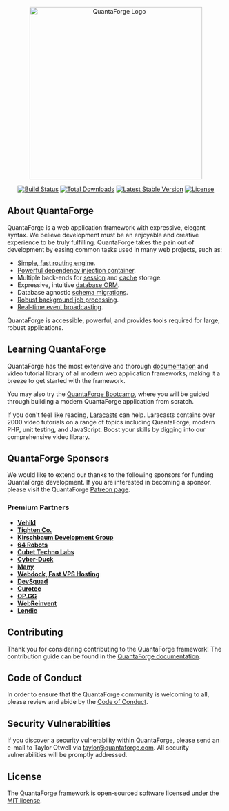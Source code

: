 <p align="center"><a href="https://quantaforge.com" target="_blank"><img src="https://raw.githubusercontent.com/quantaforge/art/master/logo-lockup/5%20SVG/2%20CMYK/1%20Full%20Color/quantaforge-logolockup-cmyk-red.svg" width="400" alt="QuantaForge Logo"></a></p>

<p align="center">
<a href="https://github.com/quantaforge/framework/actions"><img src="https://github.com/quantaforge/framework/workflows/tests/badge.svg" alt="Build Status"></a>
<a href="https://packagist.org/packages/quantaforge/framework"><img src="https://img.shields.io/packagist/dt/quantaforge/framework" alt="Total Downloads"></a>
<a href="https://packagist.org/packages/quantaforge/framework"><img src="https://img.shields.io/packagist/v/quantaforge/framework" alt="Latest Stable Version"></a>
<a href="https://packagist.org/packages/quantaforge/framework"><img src="https://img.shields.io/packagist/l/quantaforge/framework" alt="License"></a>
</p>

## About QuantaForge

QuantaForge is a web application framework with expressive, elegant syntax. We believe development must be an enjoyable and creative experience to be truly fulfilling. QuantaForge takes the pain out of development by easing common tasks used in many web projects, such as:

- [Simple, fast routing engine](https://quantaforge.com/docs/routing).
- [Powerful dependency injection container](https://quantaforge.com/docs/container).
- Multiple back-ends for [session](https://quantaforge.com/docs/session) and [cache](https://quantaforge.com/docs/cache) storage.
- Expressive, intuitive [database ORM](https://quantaforge.com/docs/eloquent).
- Database agnostic [schema migrations](https://quantaforge.com/docs/migrations).
- [Robust background job processing](https://quantaforge.com/docs/queues).
- [Real-time event broadcasting](https://quantaforge.com/docs/broadcasting).

QuantaForge is accessible, powerful, and provides tools required for large, robust applications.

## Learning QuantaForge

QuantaForge has the most extensive and thorough [documentation](https://quantaforge.com/docs) and video tutorial library of all modern web application frameworks, making it a breeze to get started with the framework.

You may also try the [QuantaForge Bootcamp](https://bootcamp.quantaforge.com), where you will be guided through building a modern QuantaForge application from scratch.

If you don't feel like reading, [Laracasts](https://laracasts.com) can help. Laracasts contains over 2000 video tutorials on a range of topics including QuantaForge, modern PHP, unit testing, and JavaScript. Boost your skills by digging into our comprehensive video library.

## QuantaForge Sponsors

We would like to extend our thanks to the following sponsors for funding QuantaForge development. If you are interested in becoming a sponsor, please visit the QuantaForge [Patreon page](https://patreon.com/taylorotwell).

### Premium Partners

- **[Vehikl](https://vehikl.com/)**
- **[Tighten Co.](https://tighten.co)**
- **[Kirschbaum Development Group](https://kirschbaumdevelopment.com)**
- **[64 Robots](https://64robots.com)**
- **[Cubet Techno Labs](https://cubettech.com)**
- **[Cyber-Duck](https://cyber-duck.co.uk)**
- **[Many](https://www.many.co.uk)**
- **[Webdock, Fast VPS Hosting](https://www.webdock.io/en)**
- **[DevSquad](https://devsquad.com)**
- **[Curotec](https://www.curotec.com/services/technologies/quantaforge/)**
- **[OP.GG](https://op.gg)**
- **[WebReinvent](https://webreinvent.com/?utm_source=quantaforge&utm_medium=github&utm_campaign=patreon-sponsors)**
- **[Lendio](https://lendio.com)**

## Contributing

Thank you for considering contributing to the QuantaForge framework! The contribution guide can be found in the [QuantaForge documentation](https://quantaforge.com/docs/contributions).

## Code of Conduct

In order to ensure that the QuantaForge community is welcoming to all, please review and abide by the [Code of Conduct](https://quantaforge.com/docs/contributions#code-of-conduct).

## Security Vulnerabilities

If you discover a security vulnerability within QuantaForge, please send an e-mail to Taylor Otwell via [taylor@quantaforge.com](mailto:taylor@quantaforge.com). All security vulnerabilities will be promptly addressed.

## License

The QuantaForge framework is open-sourced software licensed under the [MIT license](https://opensource.org/licenses/MIT).
